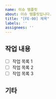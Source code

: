 ```yaml
---
name: 이슈 템플릿
about: 이슈 템플릿입니다.
title: "[FE-00] 제목"
labels: ''
assignees: ''
---
```


## 작업 내용
- [ ] 작업 목록 1
- [ ] 작업 목록 2
- [ ] 작업 목록 3

## 기타
<!-- 남기고 싶은 말이 있으면 적어주세요 -->
<!-- Assignees 과 Labels 설정 부탁드립니다 -->
<!-- 개발 시작 전에 브랜치 새로 파시는 걸 추천드립니다 -->
<!-- 브랜치 이름은 feat/fe-00 or fix/fe-00 등으로 설정하시면 됩니다 -->